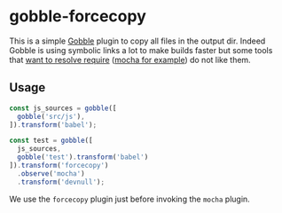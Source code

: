 gobble-forcecopy
================

This is a simple [Gobble](https://github.com/gobblejs/gobble) plugin to copy all files
in the output dir. Indeed Gobble is using symbolic links a lot to make builds
faster but some tools that [want to resolve require](https://github.com/nodejs/node/issues/5481)
([mocha for example](https://github.com/Victorystick/gobble-mocha/issues/1)) do not like them.

Usage
-----

```javascript
const js_sources = gobble([
  gobble('src/js'),
]).transform('babel');

const test = gobble([
  js_sources,
  gobble('test').transform('babel')
]).transform('forcecopy')
  .observe('mocha')
  .transform('devnull');
```

We use the `forcecopy` plugin just before invoking the `mocha` plugin.
